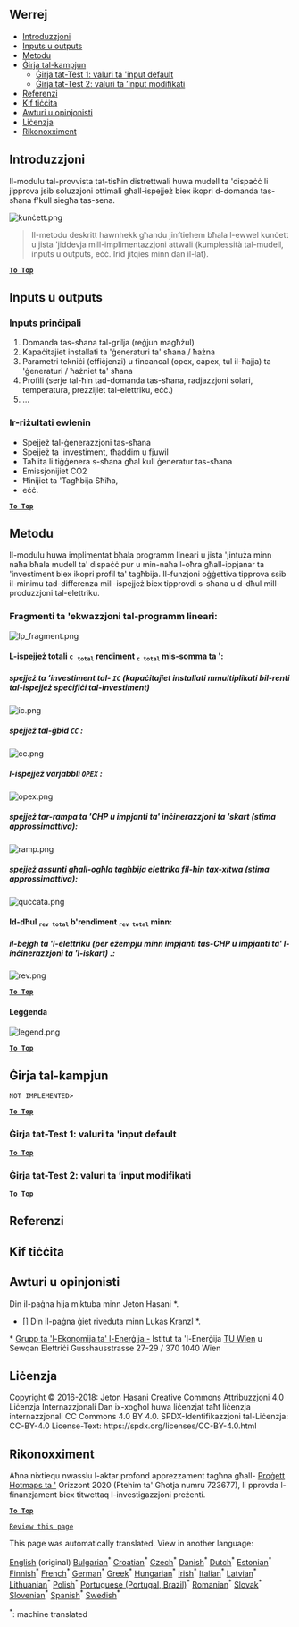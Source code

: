 <h2> Werrej </h2><ul><li> <a href="#introduction">Introduzzjoni</a> </li><li> <a href="#inputs-and-outputs">Inputs u outputs</a> </li><li> <a href="#method">Metodu</a> </li><li> <a href="#sample-run">Ġirja tal-kampjun</a> <ul><li> <a href="#test-run-1-default-input-values">Ġirja tat-Test 1: valuri ta &#39;input default</a> </li><li> <a href="#test-run-2-modified-input-values">Ġirja tat-Test 2: valuri ta ’input modifikati</a> </li></ul></li><li> <a href="#references">Referenzi</a> </li><li> <a href="#how-to-cite">Kif tiċċita</a> </li><li> <a href="#authors-and-reviewers">Awturi u opinjonisti</a> </li><li> <a href="#license">Liċenzja</a> </li><li> <a href="#acknowledgement">Rikonoxximent</a> </li></ul><h2> Introduzzjoni </h2><p> Il-modulu tal-provvista tat-tisħin distrettwali huwa mudell ta &#39;dispaċċ li jipprova jsib soluzzjoni ottimali għall-ispejjeż biex ikopri d-domanda tas-sħana f&#39;kull siegħa tas-sena. </p><p><img alt="kunċett.png" src="https://github.com/HotMaps/hotmaps_wiki/blob/master/Images/dh_supply/concept.png"/></p><blockquote><p> Il-metodu deskritt hawnhekk għandu jinftiehem bħala l-ewwel kunċett u jista &#39;jiddevja mill-implimentazzjoni attwali (kumplessità tal-mudell, inputs u outputs, eċċ. Irid jitqies minn dan il-lat). </p></blockquote><p><ins> <code><strong><a href="#table-of-contents">To Top</a></strong></code> </ins> </p><h2> Inputs u outputs </h2><h3> Inputs prinċipali </h3><ol><li> Domanda tas-sħana tal-grilja (reġjun magħżul) </li><li> Kapaċitajiet installati ta &#39;ġeneraturi ta&#39; sħana / ħażna </li><li> Parametri tekniċi (effiċjenzi) u fincancal (opex, capex, tul il-ħajja) ta &#39;ġeneraturi / ħażniet ta&#39; sħana </li><li> Profili (serje tal-ħin tad-domanda tas-sħana, radjazzjoni solari, temperatura, prezzijiet tal-elettriku, eċċ.) </li><li> ... </li></ol><h3> Ir-riżultati ewlenin </h3><ul><li> Spejjeż tal-ġenerazzjoni tas-sħana </li><li> Spejjeż ta &#39;investiment, tħaddim u fjuwil </li><li> Taħlita li tiġġenera s-sħana għal kull ġeneratur tas-sħana </li><li> Emissjonijiet CO2 </li><li> Ħinijiet ta &#39;Tagħbija Sħiħa, </li><li> eċċ. </li></ul><p><ins> <code><strong><a href="#table-of-contents">To Top</a></strong></code> </ins> </p><h2> Metodu </h2><p> Il-modulu huwa implimentat bħala programm lineari u jista &#39;jintuża minn naħa bħala mudell ta&#39; dispaċċ pur u min-naħa l-oħra għall-ippjanar ta &#39;investiment biex ikopri profil ta&#39; tagħbija. Il-funzjoni oġġettiva tipprova ssib il-minimu tad-differenza mill-ispejjeż biex tipprovdi s-sħana u d-dħul mill-produzzjoni tal-elettriku. </p><h3> Fragmenti ta &#39;ekwazzjoni tal-programm lineari: </h3><p><img alt="lp_fragment.png" src="https://github.com/HotMaps/hotmaps_wiki/blob/master/Images/dh_supply/lp_fragment.png"/></p><h4> L-ispejjeż totali <code>c <sub>total</sub></code> rendiment <code><sub>c total</sub></code> mis-somma ta &#39;: </h4><h5> spejjeż ta ’investiment tal- <code>IC</code> (kapaċitajiet installati mmultiplikati bil-renti tal-ispejjeż speċifiċi tal-investiment) </h5><p><img alt="ic.png" src="https://github.com/HotMaps/hotmaps_wiki/blob/master/Images/dh_supply/ic.png"/></p><h5> spejjeż tal-ġbid <code>CC</code> : </h5><p><img alt="cc.png" src="https://github.com/HotMaps/hotmaps_wiki/blob/master/Images/dh_supply/cc.png"/></p><h5> l-ispejjeż varjabbli <code>OPEX</code> : </h5><p><img alt="opex.png" src="https://github.com/HotMaps/hotmaps_wiki/blob/master/Images/dh_supply/opex.png"/></p><h5> spejjeż tar-rampa ta &#39;CHP u impjanti ta&#39; inċinerazzjoni ta &#39;skart (stima approssimattiva): </h5><p><img alt="ramp.png" src="https://github.com/HotMaps/hotmaps_wiki/blob/master/Images/dh_supply/ramp.png"/></p><h5> spejjeż assunti għall-ogħla tagħbija elettrika fil-ħin tax-xitwa (stima approssimattiva): </h5><p><img alt="quċċata.png" src="https://github.com/HotMaps/hotmaps_wiki/blob/master/Images/dh_supply/peak.png"/></p><h4> Id-dħul <code><sub>rev total</sub></code> b&#39;rendiment <code><sub>rev total</sub></code> minn: </h4><h5> il-bejgħ ta &#39;l-elettriku (per eżempju minn impjanti tas-CHP u impjanti ta&#39; l-inċinerazzjoni ta &#39;l-iskart) .: </h5><p><img alt="rev.png" src="https://github.com/HotMaps/hotmaps_wiki/blob/master/Images/dh_supply/rev.png"/></p><p><ins> <code><strong><a href="#table-of-contents">To Top</a></strong></code> </ins> </p><h4> Leġġenda </h4><p><img alt="legend.png" src="https://github.com/HotMaps/hotmaps_wiki/blob/master/Images/dh_supply/legend.png"/></p><p><ins> <code><strong><a href="#table-of-contents">To Top</a></strong></code> </ins> </p><h2> Ġirja tal-kampjun </h2><p> <code>NOT IMPLEMENTED&gt;</code> </p> <p><ins> <code><strong><a href="#table-of-contents">To Top</a></strong></code> </ins> </p><h3> Ġirja tat-Test 1: valuri ta &#39;input default </h3><p><ins> <code><strong><a href="#table-of-contents">To Top</a></strong></code> </ins> </p><h3> Ġirja tat-Test 2: valuri ta ’input modifikati </h3><p><ins> <code><strong><a href="#table-of-contents">To Top</a></strong></code> </ins> </p><h2> Referenzi </h2><h2> Kif tiċċita </h2><h2> Awturi u opinjonisti </h2><p> Din il-paġna hija miktuba minn Jeton Hasani *. </p><ul><li> [] Din il-paġna ġiet riveduta minn Lukas Kranzl *. </li></ul><p> * <a href="https://eeg.tuwien.ac.at/">Grupp ta &#39;l-Ekonomija ta&#39; l-Enerġija -</a> Istitut ta &#39;l-Enerġija <a href="https://eeg.tuwien.ac.at/">TU Wien</a> u Sewqan Elettriċi Gusshausstrasse 27-29 / 370 1040 Wien </p><h2> Liċenzja </h2><p> Copyright © 2016-2018: Jeton Hasani Creative Commons Attribuzzjoni 4.0 Liċenzja Internazzjonali Dan ix-xogħol huwa liċenzjat taħt liċenzja internazzjonali CC Commons 4.0 BY 4.0. SPDX-Identifikazzjoni tal-Liċenzja: CC-BY-4.0 License-Text: https://spdx.org/licenses/CC-BY-4.0.html </p><h2> Rikonoxximent </h2><p> Aħna nixtiequ nwasslu l-aktar profond apprezzament tagħna għall- <a href="https://www.hotmaps-project.eu">Proġett Hotmaps ta &#39;</a> Orizzont 2020 (Ftehim ta&#39; Għotja numru 723677), li pprovda l-finanzjament biex titwettaq l-investigazzjoni preżenti. </p><p><ins> <code><strong><a href="#table-of-contents">To Top</a></strong></code> </ins> </p><p> <code><a href="https://github.com/HotMaps/hotmaps_wiki/wiki/CM_DH_supply/_edit">Review this page</a></code> </p>

This page was automatically translated. View in another language:

[English](en-CM-District-heating-supply-dispatch) (original) [Bulgarian](bg-CM-District-heating-supply-dispatch)<sup>\*</sup> [Croatian](hr-CM-District-heating-supply-dispatch)<sup>\*</sup> [Czech](cs-CM-District-heating-supply-dispatch)<sup>\*</sup> [Danish](da-CM-District-heating-supply-dispatch)<sup>\*</sup> [Dutch](nl-CM-District-heating-supply-dispatch)<sup>\*</sup> [Estonian](et-CM-District-heating-supply-dispatch)<sup>\*</sup> [Finnish](fi-CM-District-heating-supply-dispatch)<sup>\*</sup> [French](fr-CM-District-heating-supply-dispatch)<sup>\*</sup> [German](de-CM-District-heating-supply-dispatch)<sup>\*</sup> [Greek](el-CM-District-heating-supply-dispatch)<sup>\*</sup> [Hungarian](hu-CM-District-heating-supply-dispatch)<sup>\*</sup> [Irish](ga-CM-District-heating-supply-dispatch)<sup>\*</sup> [Italian](it-CM-District-heating-supply-dispatch)<sup>\*</sup> [Latvian](lv-CM-District-heating-supply-dispatch)<sup>\*</sup> [Lithuanian](lt-CM-District-heating-supply-dispatch)<sup>\*</sup>  [Polish](pl-CM-District-heating-supply-dispatch)<sup>\*</sup> [Portuguese (Portugal, Brazil)](pt-CM-District-heating-supply-dispatch)<sup>\*</sup> [Romanian](ro-CM-District-heating-supply-dispatch)<sup>\*</sup> [Slovak](sk-CM-District-heating-supply-dispatch)<sup>\*</sup> [Slovenian](sl-CM-District-heating-supply-dispatch)<sup>\*</sup> [Spanish](es-CM-District-heating-supply-dispatch)<sup>\*</sup> [Swedish](sv-CM-District-heating-supply-dispatch)<sup>\*</sup> 

<sup>\*</sup>: machine translated
